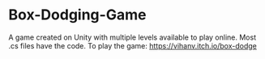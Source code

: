 # Box-Dodging-Game
A game created on Unity with multiple levels available to play online.
Most .cs files have the code. 
To play the game: https://vihanv.itch.io/box-dodge
